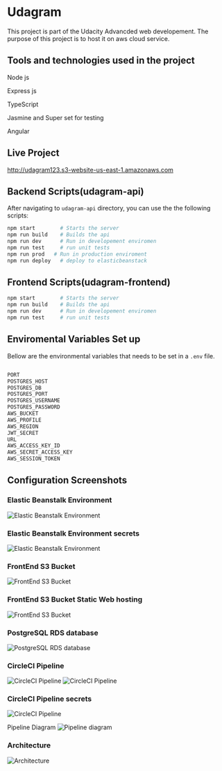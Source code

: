 # Udagram

This project is part of the Udacity Advancded web developement. 
The purpose of this project is to host it on aws cloud service.
## Tools and technologies used in the project

Node js

Express js

TypeScript

Jasmine and Super set for testing

Angular


## Live Project

http://udagram123.s3-website-us-east-1.amazonaws.com



## Backend Scripts(udagram-api)

After navigating to `udagram-api` directory, you can use the the following scripts:

```bash
npm start        # Starts the server
npm run build    # Builds the api
npm run dev      # Run in developement enviromen
npm run test     # run unit tests
npm run prod   # Run in production enviroment
npm run deploy   # deploy to elasticbeanstack 

```

## Frontend Scripts(udagram-frontend)

```bash
npm start        # Starts the server
npm run build    # Builds the api
npm run dev      # Run in developement enviromen
npm run test     # run unit tests
```

## Enviromental Variables Set up
Bellow are the environmental variables that needs to be set in a `.env` file. 
```bash

PORT
POSTGRES_HOST
POSTGRES_DB
POSTGRES_PORT
POSTGRES_USERNAME
POSTGRES_PASSWORD
AWS_BUCKET
AWS_PROFILE
AWS_REGION
JWT_SECRET
URL
AWS_ACCESS_KEY_ID
AWS_SECRET_ACCESS_KEY	
AWS_SESSION_TOKEN	
```


## Configuration Screenshots

### Elastic Beanstalk Environment

![Elastic Beanstalk Environment](./documentation/screenshots/elastic%20envirmoment.png)


### Elastic Beanstalk Environment secrets

![Elastic Beanstalk Environment](./documentation/screenshots/elastic%20envirmoment%20variables.png)

### FrontEnd S3 Bucket

![FrontEnd S3 Bucket](./documentation/screenshots/S3%20bucket.png)

### FrontEnd S3 Bucket Static Web hosting

![FrontEnd S3 Bucket](./documentation/screenshots/static%20s3.png)

### PostgreSQL RDS database

![PostgreSQL RDS database](./documentation/screenshots/Databse.png)

### CircleCI Pipeline

![CircleCI Pipeline](./documentation/screenshots/circleci%20prject.png)
![CircleCI Pipeline](./documentation/screenshots/circleci%202.png)

### CircleCI Pipeline secrets

![CircleCI Pipeline](./documentation/screenshots/circli%20ce%20env.png)

Pipeline Diagram
![Pipeline diagram](./documentation/diagrams/pipline_diagram.jpg)

### Architecture

![Architecture](./documentation/diagrams/Archetecture.jpg)
